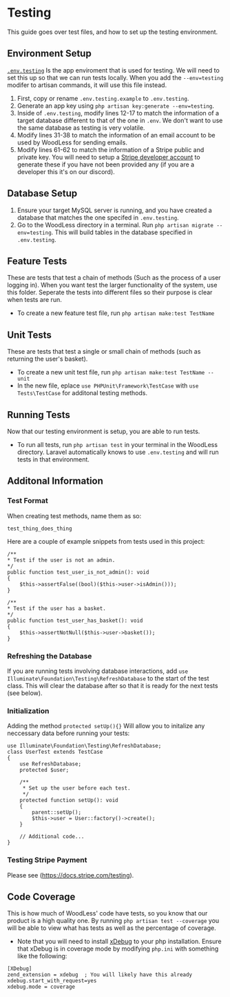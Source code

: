 # Testing
This guide goes over test files, and how to set up the testing environment.

## Environment Setup
[`.env.testing`](../.env.testing.example) Is the app enviroment that is used for testing. We will need to set this up so that we can run tests locally. When you add the `--env=testing` modifer to artisan commands, it will use this file instead.

1. First, copy or rename `.env.testing.example` to `.env.testing`.
2. Generate an app key using `php artisan key:generate --env=testing`.
3. Inside of `.env.testing`, modify lines 12-17 to match the information of a target database different to that of the one in `.env`. We don't want to use the same database as testing is very volatile.
4. Modify lines 31-38 to match the information of an email account to be used by WoodLess for sending emails. 
5. Modify lines 61-62 to match the information of a Stripe public and private key. You will need to setup a [Stripe developer account](https://docs.stripe.com/keys?locale=en-GB) to generate these if you have not been provided any (if you are a developer this it's on our discord).

## Database Setup
1. Ensure your target MySQL server is running, and you have created a database that matches the one specifed in `.env.testing`.
2. Go to the WoodLess directory in a terminal. Run `php artisan migrate --env=testing`. This will build tables in the database specified in `.env.testing`.

## Feature Tests
These are tests that test a chain of methods (Such as the process of a user logging in). When you want test the larger functionality of the system, use this folder. Seperate the tests into different files so their purpose is clear when tests are run.
- To create a new feature test file, run `php artisan make:test TestName`

## Unit Tests 
These are tests that test a single or small chain of methods (such as returning the user's basket).
- To create a new unit test file, run `php artisan make:test TestName --unit`
- In the new file, eplace `use PHPUnit\Framework\TestCase` with `use Tests\TestCase` for additonal testing methods.

## Running Tests
Now that our testing environment is setup, you are able to run tests.
- To run all tests, run `php artisan test` in your terminal in the WoodLess directory. Laravel automatically knows to use `.env.testing` and will run tests in that environment.

## Additonal Information

### Test Format
When creating test methods, name them as so:
```
test_thing_does_thing
```
Here are a couple of example snippets from tests used in this project:
```
/**
* Test if the user is not an admin.
*/
public function test_user_is_not_admin(): void
{   
    $this->assertFalse((bool)($this->user->isAdmin()));
}

/**
* Test if the user has a basket.
*/
public function test_user_has_basket(): void
{   
    $this->assertNotNull($this->user->basket());
}
```

### Refreshing the Database
If you are running tests involving database interactions, add `use Illuminate\Foundation\Testing\RefreshDatabase` to the start of the test class. This will clear the database after so that it is ready for the next tests (see below).

### Initialization
Adding the method `protected setUp(){}` Will allow you to initalize any neccessary data before running your tests:
```
use Illuminate\Foundation\Testing\RefreshDatabase;
class UserTest extends TestCase
{
    use RefreshDatabase;
    protected $user;

    /**
     * Set up the user before each test.
     */
    protected function setUp(): void
    {
        parent::setUp();
        $this->user = User::factory()->create();
    }

    // Additional code...
}
```

### Testing Stripe Payment
Please see (https://docs.stripe.com/testing).

## Code Coverage
This is how much of WoodLess' code have tests, so you know that our product is a high quality one.
By running `php artisan test --coverage` you will be able to view what has tests as well as the percentage of coverage.
- Note that you will need to install [xDebug](https://xdebug.org/docs/install) to your php installation. Ensure that xDebug is in coverage mode by modifying `php.ini` with something like the following:
```
[XDebug]
zend_extension = xdebug  ; You will likely have this already
xdebug.start_with_request=yes
xdebug.mode = coverage
```